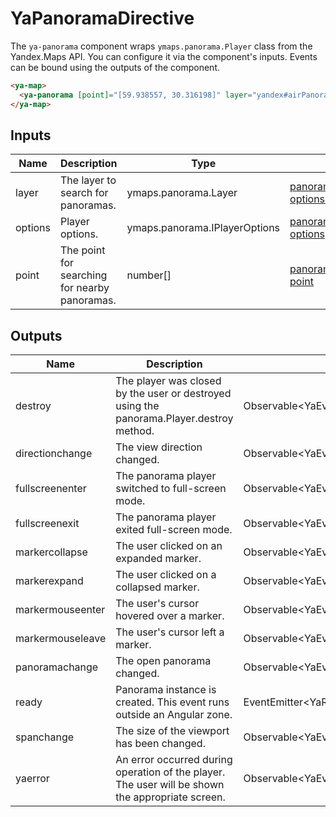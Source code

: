 # YaPanoramaDirective


The `ya-panorama` component wraps `ymaps.panorama.Player` class from the Yandex.Maps API.
You can configure it via the component's inputs.
Events can be bound using the outputs of the component.

```html
<ya-map>
  <ya-panorama [point]="[59.938557, 30.316198]" layer="yandex#airPanorama"></ya-panorama>
</ya-map>
```




## Inputs
| Name    | Description                                       | Type                          | API Reference                                                                                                                                                                  |
| ------- | ------------------------------------------------- | ----------------------------- | ------------------------------------------------------------------------------------------------------------------------------------------------------------------------------ |
| layer   |   The layer to search for panoramas.              | ymaps.panorama.Layer          | [panorama.locate.html#panorama.locate__param-options.layer](https://yandex.com/dev/maps/jsapi/doc/2.1/ref/reference/panorama.locate.html#panorama.locate__param-options.layer) |
| options |   Player options.                                 | ymaps.panorama.IPlayerOptions | [panorama.Player.html#panorama.Player__param-options](https://yandex.com/dev/maps/jsapi/doc/2.1/ref/reference/panorama.Player.html#panorama.Player__param-options)             |
| point   |   The point for searching for nearby panoramas.   | number[]                      | [panorama.locate.html#panorama.locate__param-point](https://yandex.com/dev/maps/jsapi/doc/2.1/ref/reference/panorama.locate.html#panorama.locate__param-point)                 |

## Outputs
| Name             | Description                                                                                          | Type                                              | API Reference                                                                                                                                                                  |
| ---------------- | ---------------------------------------------------------------------------------------------------- | ------------------------------------------------- | ------------------------------------------------------------------------------------------------------------------------------------------------------------------------------ |
| destroy          |   The player was closed by the user or destroyed using the panorama.Player.destroy method.           | Observable<YaEvent<ymaps.panorama.Player>>        | [panorama.Player.html#event_detail__event-destroy](https://yandex.com/dev/maps/jsapi/doc/2.1/ref/reference/panorama.Player.html#event_detail__event-destroy)                   |
| directionchange  |   The view direction changed.                                                                        | Observable<YaEvent<ymaps.panorama.Player>>        | [panorama.Player.html#event_detail__event-directionchange](https://yandex.com/dev/maps/jsapi/doc/2.1/ref/reference/panorama.Player.html#event_detail__event-directionchange)   |
| fullscreenenter  |   The panorama player switched to full-screen mode.                                                  | Observable<YaEvent<ymaps.panorama.Player>>        | [panorama.Player.html#event_detail__event-fullscreenenter](https://yandex.com/dev/maps/jsapi/doc/2.1/ref/reference/panorama.Player.html#event_detail__event-fullscreenenter)   |
| fullscreenexit   |   The panorama player exited full-screen mode.                                                       | Observable<YaEvent<ymaps.panorama.Player>>        | [panorama.Player.html#event_detail__event-fullscreenexit](https://yandex.com/dev/maps/jsapi/doc/2.1/ref/reference/panorama.Player.html#event_detail__event-fullscreenexit)     |
| markercollapse   |   The user clicked on an expanded marker.                                                            | Observable<YaEvent<ymaps.panorama.Player>>        | [panorama.Player.html#event_detail__event-markercollapse](https://yandex.com/dev/maps/jsapi/doc/2.1/ref/reference/panorama.Player.html#event_detail__event-markercollapse)     |
| markerexpand     |   The user clicked on a collapsed marker.                                                            | Observable<YaEvent<ymaps.panorama.Player>>        | [panorama.Player.html#event_detail__event-markerexpand](https://yandex.com/dev/maps/jsapi/doc/2.1/ref/reference/panorama.Player.html#event_detail__event-markerexpand)         |
| markermouseenter |   The user's cursor hovered over a marker.                                                           | Observable<YaEvent<ymaps.panorama.Player>>        | [panorama.Player.html#event_detail__event-markermouseenter](https://yandex.com/dev/maps/jsapi/doc/2.1/ref/reference/panorama.Player.html#event_detail__event-markermouseenter) |
| markermouseleave |   The user's cursor left a marker.                                                                   | Observable<YaEvent<ymaps.panorama.Player>>        | [panorama.Player.html#event_detail__event-markermouseleave](https://yandex.com/dev/maps/jsapi/doc/2.1/ref/reference/panorama.Player.html#event_detail__event-markermouseleave) |
| panoramachange   |   The open panorama changed.                                                                         | Observable<YaEvent<ymaps.panorama.Player>>        | [panorama.Player.html#event_detail__event-panoramachange](https://yandex.com/dev/maps/jsapi/doc/2.1/ref/reference/panorama.Player.html#event_detail__event-panoramachange)     |
| ready            |   Panorama instance is created. This event runs outside an Angular zone.                             | EventEmitter<YaReadyEvent<ymaps.panorama.Player>> | —                                                                                                                                                                              |
| spanchange       |   The size of the viewport has been changed.                                                         | Observable<YaEvent<ymaps.panorama.Player>>        | [panorama.Player.html#event_detail__event-spanchange](https://yandex.com/dev/maps/jsapi/doc/2.1/ref/reference/panorama.Player.html#event_detail__event-spanchange)             |
| yaerror          |   An error occurred during operation of the player. The user will be shown the appropriate screen.   | Observable<YaEvent<ymaps.panorama.Player>>        | [panorama.Player.html#event_detail__event-error](https://yandex.com/dev/maps/jsapi/doc/2.1/ref/reference/panorama.Player.html#event_detail__event-error)                       |